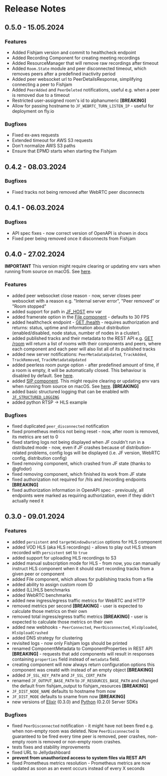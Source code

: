 # Release Notes

## 0.5.0 - 15.05.2024

### Features
* Added Fishjam version and commit to healthcheck endpoint
* Added Recording Component for creating meeting recordings
* Added ResourceManager that will remove raw recordings after timeout
* Added `Room.State` module and peer disconnected timeout, which removes peers after a predefined inactivity period
* Added peer websocket url to PeerDetailsResponse, simplifying connecting a peer to Fishjam
* Added `PeerAdded` and `PeerDeleted` notifications, useful e.g. when a peer is removed due to a timeout
* Restricted user-assigned room's id to alphanumeric **[BREAKING]**
* Allow for passing hostname to `JF_WEBRTC_TURN_LISTEN_IP` - useful for deployment on fly.io

### Bugfixes
* Fixed ex-aws requests
* Extended timeout for AWS S3 requests
* Don't normalize AWS S3 paths
* Ensure that EPMD starts when starting the Fishjam

## 0.4.2 - 08.03.2024

### Bugfixes
* Fixed tracks not being removed after WebRTC peer disconnects


## 0.4.1 - 06.03.2024

### Bugfixes
* API spec fixes - now correct version of OpenAPI is shown in docs
* Fixed peer being removed once it disconnects from Fishjam

## 0.4.0 - 27.02.2024

**IMPORTANT** This version might require clearing or updating env vars when running from source on macOS.
See [here](./getting_started/installation.md#building-from-source).

### Features
* added peer websocket close reason - now, server closes peer websocket with a reason e.g. "Internal server error", "Peer removed" or "Room stopped"
* added support for path in [JF_HOST](./getting_started/installation#required-in-production) env var
* added framerate option in the [File component](./getting_started/components/file#configuration-options) -  defaults to 30 FPS
* added healthcheck endpoint - [GET /health](./for_developers/api_reference/rest_api#tag/health/) - requires authorization and returns: status, uptime and information about distribution (enabled/disabled, node status, number of nodes in a cluster).
* added published tracks and their metadata to the REST API e.g. [GET /room](./for_developers/api_reference/rest_api#tag/room) will return a list of rooms with their components and peers, where each component and each peer will also list all of its published tracks
* added new server notifications: `PeerMetadataUpdated`, `TrackAdded`, `TrackRemoved`, `TrackMetadataUpdated`
* added peerless room purge option - after predefined amount of time, if a room is empty, it will be automatically closed. This behaviour is disabled by default. See [here](./getting_started/room#configuration-options).
* added [SIP component](./getting_started/components/sip). This might require 
clearing or updating env vars when running from source on macOS. See [here](./getting_started/installation.md#building-from-source). **[BREAKING]**
* added basic structured logging that can be enabled with [`JF_STRUCTURED_LOGGING`](./getting_started/installation#optional)
* added python RTSP -> HLS example

### Bugfixes
* fixed duplicated `peer_disconnected` notification
* fixed prometheus metrics not being reset - now, after room is removed, its metrics are set to 0
* fixed starting logs not being displayed when JF couldn't run in a distributed mode - now, even if JF crashes because of distribution-related problems, config logs will be displayed (i.e. JF version, WebRTC config, distribution config)
* fixed removing component, which crashed from JF state (thanks to @gfodor) 
* fixed removing component, which finished its work from JF state
* fixed authorization not required for /hls and /recording endpoints **[BREAKING]**
* fixed authorization information in OpenAPI spec - previously, all endpoints were marked as requiring authorization, even if they didn't actually need it


## 0.3.0 - 09.01.2024

### Features
* added `persistent` and `targetWindowDuration` options for HLS component
* added VOD HLS (aka HLS recordings) - allows to play out HLS stream recorded with `persistent` set to `true`
* added support for uploading HLS recordings to S3
* added manual subscription mode for HLS - from now, you can manually instruct HLS component when it should start recording tracks from a given peer or component
* added File component, which allows for publishing tracks from a file
* added ability to assign custom room ID
* added (LL)HLS benchmarks
* added WebRTC benchmarks
* added new ingress/egress traffic metrics for WebRTC and HTTP
* removed metrics per second **[BREAKING]** - user is expected to calculate those metrics on their own
* removed total ingress/egress traffic metrics **[BREAKING]** - user is expected to calculate those metrics on their own
* added new webhooks - `PeerConnected`, `PeerDisconnected`, `HlsUploaded`, `HlsUploadCrashed`
* added DNS strategy for clustering
* revisited logs - now only Fishjam logs should be printed
* renamed ComponentMetadata to ComponentProperties in REST API **[BREAKING]** - requests that add components will result in responses containing `properties` field instead of `metadata` field.
* creating component will now always return configuration options this component was creatd with instead of an empty object **[BREAKING]**
* added `JF_SSL_KEY_PATH` and `JF_SSL_CERT_PATH`
* renamed `JF_OUTPUT_BASE_PATH` to `JF_RESOURCES_BASE_PATH` and changed the default from fishjam_output to fishjam_resources **[BREAKING]**
* `JF_DIST_NODE_NAME` defaults to hostname from now
* `JF_DIST_MODE` defaults to sname from now **[BREAKING]**
* new versions of [Elixir](https://hexdocs.pm/fishjam_server_sdk/readme.html) (0.3.0) and [Python](https://fishjam-dev.github.io/python-server-sdk/v0.2.0/api/fishjam.html) (0.2.0) Server SDKs 

### Bugfixes
* fixed `PeerDisconnected` notification - it might have not been fired e.g. when non-empty room was deleted. Now `PeerDisconnected` is guaranteed to be fired every time peer is removed, peer crashes, non-empty room is removed or non-empty room crashes.
* tests fixes and stability improvements
* fixed URL to Jellydashboard
* **prevent from unauthorized access to system files via REST API**
* fixed Prometheus metrics resolution - Prometheus metrics are now updated as soon as an event occurs instead of every X seconds